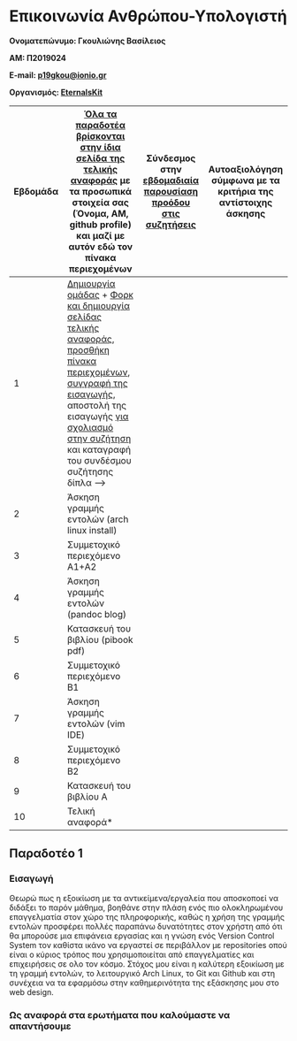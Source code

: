 # Επικοινωνία Ανθρώπου-Υπολογιστή
**Ονοματεπώνυμο: Γκουλιώνης Βασίλειος**

**ΑΜ: Π2019024**

**E-mail: p19gkou@ionio.gr**

**Οργανισμός:  [EternalsKit](https://github.com/EternalsKit)**

| Εβδομάδα | [Όλα τα παραδοτέα βρίσκονται στην ίδια σελίδα της τελικής αναφοράς](https://courses-ionio.github.io/help/deliverables/) με τα προσωπικά στοιχεία σας (Όνομα, ΑΜ, github profile) και μαζί με αυτόν εδώ τον πίνακα περιεχομένων | Σύνδεσμος στην [εβδομαδιαία παρουσίαση προόδου στις συζητήσεις](https://github.com/courses-ionio/help/discussions/categories/show-and-tell) | Αυτοαξιολόγηση σύμφωνα με τα κριτήρια της αντίστοιχης άσκησης |
| --- | --- | --- | --- |
| 1 |  [Δημιουργία ομάδας](https://github.com/courses-ionio/hci/discussions/1794) + [Φορκ και δημιουργία σελίδας τελικής αναφοράς](https://courses-ionio.github.io/help/guide/), [προσθήκη πίνακα περιεχομένων](https://raw.githubusercontent.com/courses-ionio/hci/master/README.md), [συγγραφή της εισαγωγής](https://courses-ionio.github.io/help/intro/), αποστολή της εισαγωγής [για σχολιασμό στην συζήτηση](https://github.com/courses-ionio/help/discussions/categories/show-and-tell) και καταγραφή του συνδέσμου συζήτησης δίπλα --> | | |
| 2 | Άσκηση γραμμής εντολών (arch linux install) | | |
| 3 | Συμμετοχικό περιεχόμενο A1+A2 | | |
| 4 | Άσκηση γραμμής εντολών (pandoc blog) | | |
| 5 | Κατασκευή του βιβλίου (pibook pdf) | | |
| 6 | Συμμετοχικό περιεχόμενο B1 | | |
| 7 | Άσκηση γραμμής εντολών (vim IDE) | | |
| 8 | Συμμετοχικό περιεχόμενο B2 | | |
| 9 | Κατασκευή του βιβλίου A | | |
| 10 | Τελική αναφορά* | | |

## Παραδοτέο 1
### Εισαγωγή
Θεωρώ πως η εξοικίωση με τα αντικείμενα/εργαλεία που αποσκοποεί να διδάξει το παρόν μάθημα, βοηθάνε στην πλάση ενός πιο ολοκληρωμένου επαγγελματία στον χώρο της πληροφορικής, καθώς η χρήση της γραμμής εντολών προσφέρει πολλές παραπάνω δυνατότητες στον χρήστη από ότι θα μπορούσε μια επιφάνεια εργασίας και η γνώση ενός Version Control System τον καθίστα ικάνο να εργαστεί σε περιβάλλον με repositories οπού είναι ο κύριος τρόπος που χρησιμοποιείται από επαγγελματίες και επιχειρήσεις σε ολο τον κόσμο. Στόχος μου είναι η καλύτερη εξοικίωση με τη γραμμή εντολών, το λειτουργικό Arch Linux, το Git και Github και στη συνέχεια να τα εφαρμόσω στην καθημερινότητα της εξάσκησης μου στο web design.

### Ως αναφορά στα ερωτήματα που καλούμαστε να απαντήσουμε
